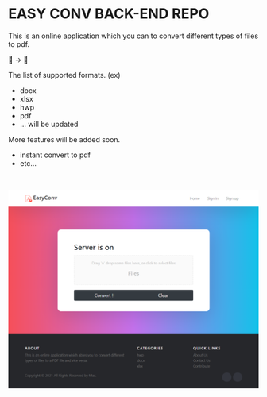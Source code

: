 # EASY CONV BACK-END REPO

This is an online application which you can to convert different types of files to pdf.

📃 -> 📑

The list of supported formats. (ex)

* docx
* xlsx
* hwp
* pdf
* ... will be updated

More features will be added soon.

* instant convert to pdf
* etc...

<br>

![main](./resource/image/EasyConvMain.png)
